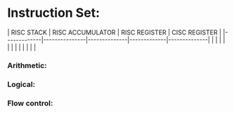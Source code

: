# Instruction Set:

| RISC STACK | RISC ACCUMULATOR | RISC REGISTER | CISC REGISTER |
|-------------|---------------|--------------|-------------|--------------|
|   |   |   |   |   |
|   |   |   |   |   |





### Arithmetic:

### Logical:

### Flow control:
